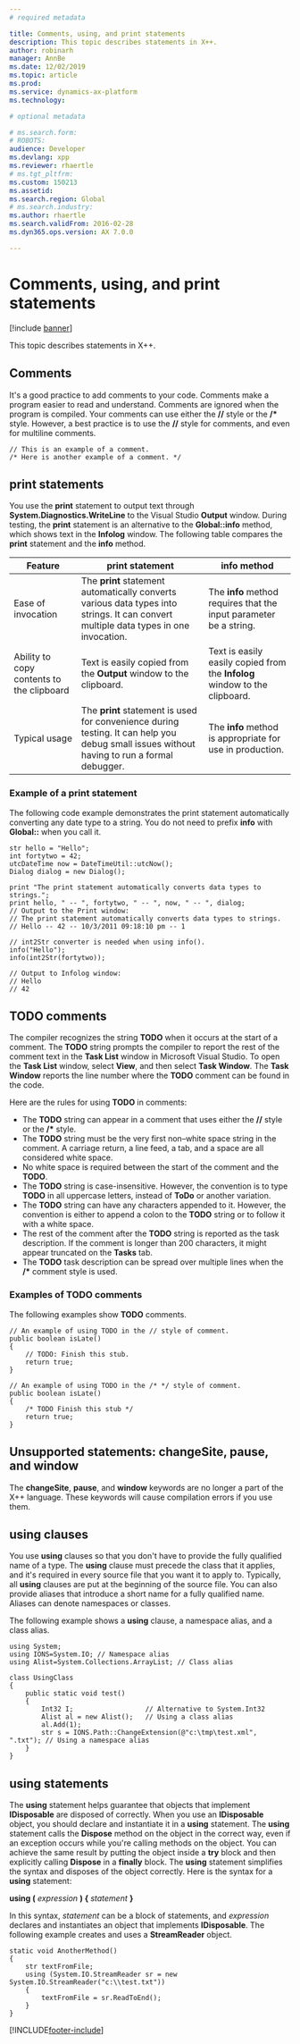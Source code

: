 ```yaml
---
# required metadata

title: Comments, using, and print statements
description: This topic describes statements in X++.
author: robinarh
manager: AnnBe
ms.date: 12/02/2019
ms.topic: article
ms.prod: 
ms.service: dynamics-ax-platform
ms.technology: 

# optional metadata

# ms.search.form: 
# ROBOTS: 
audience: Developer
ms.devlang: xpp
ms.reviewer: rhaertle
# ms.tgt_pltfrm: 
ms.custom: 150213
ms.assetid: 
ms.search.region: Global
# ms.search.industry: 
ms.author: rhaertle
ms.search.validFrom: 2016-02-28
ms.dyn365.ops.version: AX 7.0.0

---
```


# Comments, using, and print statements

[!include [banner](../includes/banner.md)]

This topic describes statements in X++.

## Comments

It's a good practice to add comments to your code. Comments make a program easier to read and understand. Comments are ignored when the program is compiled. Your comments can use either the **//** style or the **/\*** style. However, a best practice is to use the **//** style for comments, and even for multiline comments.

```xpp
// This is an example of a comment.
/* Here is another example of a comment. */
```

## print statements

You use the **print** statement to output text through **System.Diagnostics.WriteLine** to the Visual Studio **Output** window. During testing, the **print** statement is an alternative to the **Global::info** method, which shows text in the **Infolog** window. The following table compares the **print** statement and the **info** method.

| Feature   | print statement    | info method  |
|-----------|--------------------|--------------|
| Ease of invocation                        | The **print** statement automatically converts various data types into strings. It can convert multiple data types in one invocation.       | The **info** method requires that the input parameter be a string.     |
| Ability to copy contents to the clipboard | Text is easily copied from the **Output** window to the clipboard.            | Text is easily easily copied from the **Infolog** window to the clipboard. |
| Typical usage                             | The **print** statement is used for convenience during testing. It can help you debug small issues without having to run a formal debugger. | The **info** method is appropriate for use in production.     |

### Example of a print statement

The following code example demonstrates the print statement automatically converting any date type to a string. You do not need to prefix **info** with **Global::** when you call it.

```xpp
str hello = "Hello";
int fortytwo = 42;
utcDateTime now = DateTimeUtil::utcNow();
Dialog dialog = new Dialog();

print "The print statement automatically converts data types to strings.";
print hello, " -- ", fortytwo, " -- ", now, " -- ", dialog;
// Output to the Print window:
// The print statement automatically converts data types to strings.
// Hello -- 42 -- 10/3/2011 09:18:10 pm -- 1

// int2Str converter is needed when using info().
info("Hello");
info(int2Str(fortytwo)); 

// Output to Infolog window:
// Hello
// 42
```

## TODO comments
The compiler recognizes the string **TODO** when it occurs at the start of a comment. The **TODO** string prompts the compiler to report the rest of the comment text in the **Task List** window in Microsoft Visual Studio. To open the **Task List** window, select **View**, and then select **Task Window**. The **Task Window** reports the line number where the **TODO** comment can be found in the code. 

Here are the rules for using **TODO** in comments:

- The **TODO** string can appear in a comment that uses either the **//** style or the **/\*** style.
- The **TODO** string must be the very first non–white space string in the comment. A carriage return, a line feed, a tab, and a space are all considered white space.
- No white space is required between the start of the comment and the **TODO**.
- The **TODO** string is case-insensitive. However, the convention is to type **TODO** in all uppercase letters, instead of **ToDo** or another variation.
- The **TODO** string can have any characters appended to it. However, the convention is either to append a colon to the **TODO** string or to follow it with a white space.
- The rest of the comment after the **TODO** string is reported as the task description. If the comment is longer than 200 characters, it might appear truncated on the **Tasks** tab.
- The **TODO** task description can be spread over multiple lines when the **/\*** comment style is used.

### Examples of TODO comments

The following examples show **TODO** comments.

```xpp
// An example of using TODO in the // style of comment.
public boolean isLate()
{
    // TODO: Finish this stub. 
    return true;
}

// An example of using TODO in the /* */ style of comment.
public boolean isLate()
{
    /* TODO Finish this stub */
    return true;
}
```

## Unsupported statements: changeSite, pause, and window

The **changeSite**, **pause**, and **window** keywords are no longer a part of the X++ language. These keywords will cause compilation errors if you use them.

## using clauses
You use **using** clauses so that you don't have to provide the fully qualified name of a type. The **using** clause must precede the class that it applies, and it's required in every source file that you want it to apply to. Typically, all **using** clauses are put at the beginning of the source file. You can also provide aliases that introduce a short name for a fully qualified name. Aliases can denote namespaces or classes. 

The following example shows a **using** clause, a namespace alias, and a class alias.

```xpp
using System;
using IONS=System.IO; // Namespace alias
using Alist=System.Collections.ArrayList; // Class alias

class UsingClass
{
    public static void test()
    {
        Int32 I;                  // Alternative to System.Int32
        Alist al = new Alist();   // Using a class alias
        al.Add(1);
        str s = IONS.Path::ChangeExtension(@"c:\tmp\test.xml", ".txt"); // Using a namespace alias
    }
}
```

## using statements
The **using** statement helps guarantee that objects that implement **IDisposable** are disposed of correctly. When you use an **IDisposable** object, you should declare and instantiate it in a **using** statement. The **using** statement calls the **Dispose** method on the object in the correct way, even if an exception occurs while you're calling methods on the object. You can achieve the same result by putting the object inside a **try** block and then explicitly calling **Dispose** in a **finally** block. The **using** statement simplifies the syntax and disposes of the object correctly. Here is the syntax for a **using** statement:

**using (** *expression* **) {** *statement* **}**

In this syntax, *statement* can be a block of statements, and *expression* declares and instantiates an object that implements **IDisposable**. The following example creates and uses a **StreamReader** object.

```xpp
static void AnotherMethod()
{
    str textFromFile;
    using (System.IO.StreamReader sr = new System.IO.StreamReader("c:\\test.txt"))
    {
        textFromFile = sr.ReadToEnd();
    }
}
```


[!INCLUDE[footer-include](../../../includes/footer-banner.md)]
